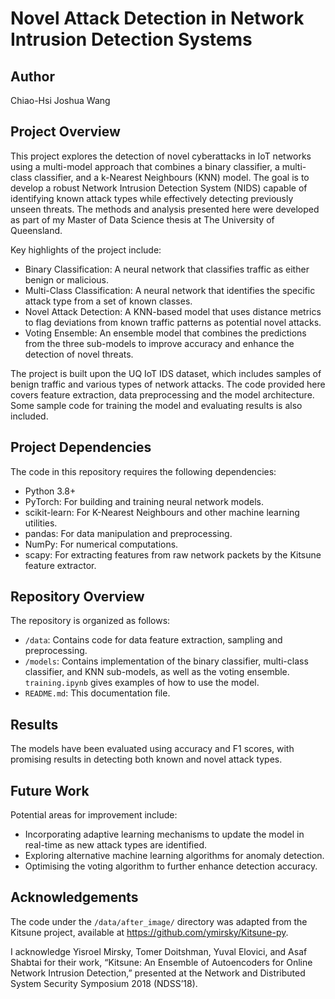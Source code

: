 # Novel Attack Detection in Network Intrusion Detection Systems

## Author
Chiao-Hsi Joshua Wang

## Project Overview
This project explores the detection of novel cyberattacks in IoT networks using a multi-model approach that combines a binary classifier, a multi-class classifier, and a k-Nearest Neighbours (KNN) model. The goal is to develop a robust Network Intrusion Detection System (NIDS) capable of identifying known attack types while effectively detecting previously unseen threats. The methods and analysis presented here were developed as part of my Master of Data Science thesis at The University of Queensland.

Key highlights of the project include:

- Binary Classification: A neural network that classifies traffic as either benign or malicious.
- Multi-Class Classification: A neural network that identifies the specific attack type from a set of known classes.
- Novel Attack Detection: A KNN-based model that uses distance metrics to flag deviations from known traffic patterns as potential novel attacks.
- Voting Ensemble: An ensemble model that combines the predictions from the three sub-models to improve accuracy and enhance the detection of novel threats.

The project is built upon the UQ IoT IDS dataset, which includes samples of benign traffic and various types of network attacks. The code provided here covers feature extraction, data preprocessing and the model architecture. Some sample code for training the model and evaluating results is also included.

## Project Dependencies
The code in this repository requires the following dependencies:

- Python 3.8+
- PyTorch: For building and training neural network models.
- scikit-learn: For K-Nearest Neighbours and other machine learning utilities.
- pandas: For data manipulation and preprocessing.
- NumPy: For numerical computations.
- scapy: For extracting features from raw network packets by the Kitsune feature extractor.

## Repository Overview
The repository is organized as follows:

- `/data`: Contains code for data feature extraction, sampling and preprocessing.
- `/models`: Contains implementation of the binary classifier, multi-class classifier, and KNN sub-models, as well as the voting ensemble. `training.ipynb` gives examples of how to use the model.
- `README.md`: This documentation file.

## Results

The models have been evaluated using accuracy and F1 scores, with promising results in detecting both known and novel attack types.

## Future Work

Potential areas for improvement include:
- Incorporating adaptive learning mechanisms to update the model in real-time as new attack types are identified.
- Exploring alternative machine learning algorithms for anomaly detection.
- Optimising the voting algorithm to further enhance detection accuracy.

## Acknowledgements
The code under the `/data/after_image/` directory was adapted from the Kitsune project, available at https://github.com/ymirsky/Kitsune-py.

I acknowledge Yisroel Mirsky, Tomer Doitshman, Yuval Elovici, and Asaf Shabtai for their work, “Kitsune: An Ensemble of Autoencoders for Online Network Intrusion Detection,” presented at the Network and Distributed System Security Symposium 2018 (NDSS’18).